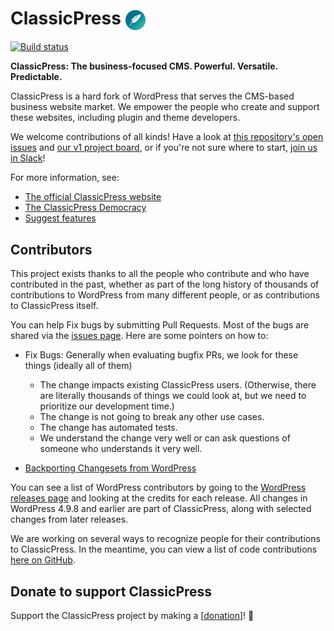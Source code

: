 # ClassicPress <img src="src/wp-admin/images/wordpress-logo.svg" height="32" valign="middle">

[![Build status](https://img.shields.io/travis/ClassicPress/ClassicPress.svg?style=flat)](https://travis-ci.org/ClassicPress/ClassicPress)

**ClassicPress: The business-focused CMS. Powerful. Versatile. Predictable.**

ClassicPress is a hard fork of WordPress that serves the CMS-based business website market. We empower the people who create and support these websites, including plugin and theme developers.

We welcome contributions of all kinds! Have a look at
[this repository's open issues](https://github.com/ClassicPress/ClassicPress/issues)
and
[our v1 project board](https://github.com/orgs/ClassicPress/projects/1),
or if you're not sure where to start,
[join us in Slack](https://join.slack.com/t/classicpress/shared_invite/enQtNDIwNjY2OTg1MjAxLWJiM2U2NmY3ZjFlZjQ4Zjk2OGI4ZTg3NzY1ZTU3NzI3OTRjMTU0YzAzOWUyZmZlODgyOWE1YTViYjcwY2Y5YzI)!

For more information, see:

- [The official ClassicPress website](https://www.classicpress.net/)
- [The ClassicPress Democracy](https://www.classicpress.net/democracy/)
- [Suggest features](https://petitions.classicpress.net/)

## Contributors

This project exists thanks to all the people who contribute and who have contributed in the past, whether as part of the long history of thousands of contributions to WordPress from many different people, or as contributions to ClassicPress itself.

You can help Fix bugs by submitting Pull Requests. Most of the bugs are shared via the [issues page](https://github.com/ClassicPress/ClassicPress/issues). Here are some pointers on how to:

- Fix Bugs: Generally when evaluating bugfix PRs, we look for these things (ideally all of them)

  - The change impacts existing ClassicPress users. (Otherwise, there are literally thousands of things we could look at, but we need to prioritize our development time.)
  - The change is not going to break any other use cases.
  - The change has automated tests.
  - We understand the change very well or can ask questions of someone who understands it very well.

* [Backporting Changesets from WordPress](https://classicpress.slack.com/files/UCFQJPU4Q/FFV8NM0TZ/How_to_backport_a_WordPress_changeset)

You can see a list of WordPress contributors by going to the [WordPress releases page](https://wordpress.org/news/category/releases/) and looking at the credits for each release. All changes in WordPress 4.9.8 and earlier are part of ClassicPress, along with selected changes from later releases.

We are working on several ways to recognize people for their contributions to ClassicPress. In the meantime, you can view a list of code contributions [here on GitHub](https://github.com/ClassicPress/ClassicPress/compare/LAST_WP_COMMIT...develop).

## Donate to support ClassicPress

Support the ClassicPress project by making a [[donation](https://donate.classicpress.net/)]! 🙏
